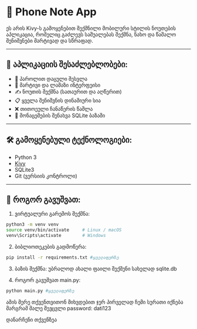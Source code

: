 # 📓 Phone Note App

ეს არის Kivy-ს გამოყენებით შექმნილი მობილური სტილის ნოუთების აპლიკაცია, რომელიც გაძლევს საშუალებას შექმნა, ნახო და წაშალო შენიშვნები მარტივად და სწრაფად.

---

## 📱 აპლიკაციის შესაძლებლობები:

- 🔐 პაროლით დაცული შესვლა
- 🧠 მარტივი და ლამაზი ინტერფეისი
- ✍️ ნოუთის შექმნა (სათაურით და აღწერით)
- 📋 ყველა შენიშვნის დინამიური სია
- ❌ თითოეული ჩანაწერის წაშლა
- 🧼 მონაცემების შენახვა SQLite ბაზაში

---

## 🛠 გამოყენებული ტექნოლოგიები:

- Python 3
- [Kivy](https://kivy.org/)
- SQLite3
- Git (ვერსიის კონტროლი)

---

## 🚀 როგორ გავუშვათ:

1. ვირტუალური გარემოს შექმნა:
```bash
python3 -m venv venv
source venv/bin/activate     # Linux / macOS
venv\Scripts\activate        # Windows
```

2. ბიბლიოთეკების გადმოწერა:
```bash
pip install -r requirements.txt #ყველაფერზე
```

3. ბაზის შექმნა:
უბრალოდ ახალი ფაილი შექმენი სახელად sqlite.db

4. როგორ გავუშვათ main.py:
```bash
python main.py #ყველაფერზე
```
ამის მერე თქვენთვითონ მიხვდებით ჯერ პირველად ჩემი სურათი იქნება მარგრამ
მალე შევცვლი
password: dati123

დანარჩენი თქვენზეა